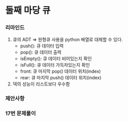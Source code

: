# 둘째 마당 큐

### 리마인드

1. 큐의 ADT => 원형큐 사용을 python 배열로 대체할 수 있다.
   - push(): 큐 데이터 입력
   - pop(): 큐 데이터 출력
   - isEmpty(): 큐 데이터 비어있는지 확인
   - isFull(): 큐 데이터 가득차있는지 확인
   - front: 큐 마지막 pop() 데이터 위치(index)
   - rear: 큐 마지막 push() 데이터 위치(index)
2. 덱의 성능이 리스트보다 우수함

### 제안사항

### 17번 문제풀이
